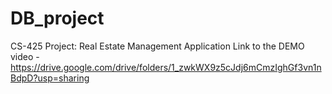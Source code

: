# DB_project
CS-425 Project: Real Estate Management Application 
Link to the DEMO video - https://drive.google.com/drive/folders/1_zwkWX9z5cJdj6mCmzIghGf3vn1nBdpD?usp=sharing
